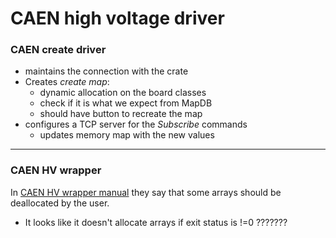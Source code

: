 # CAEN high voltage driver

### CAEN create driver
- maintains the connection with the crate
- Creates _create map_:
  - dynamic allocation on the board classes
  - check if it is what we expect from MapDB
  - should have button to recreate the map
- configures a TCP server for the _Subscribe_ commands
  - updates memory map with the new values

-----------------------------------------------------------------------

### CAEN HV wrapper
In [CAEN HV wrapper manual] they say that some arrays should be deallocated by the user.
- It looks like it doesn't allocate arrays if exit status is !=0 ???????


[CAEN HV wrapper manual]: http://www.caen.it/servlet/checkCaenManualFile?Id=12609

